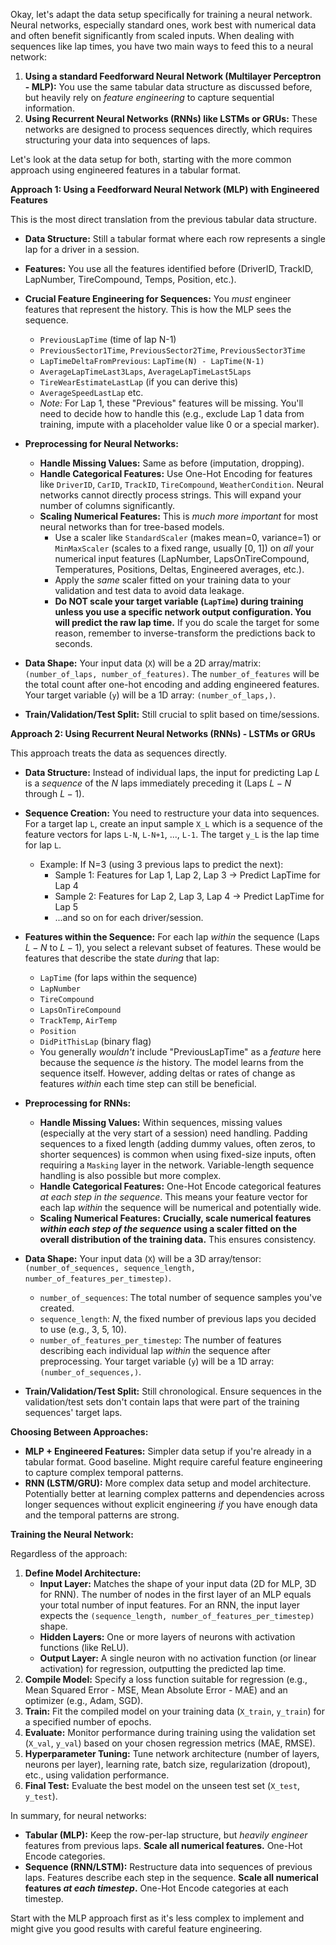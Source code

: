 Okay, let's adapt the data setup specifically for training a neural network. Neural networks, especially standard ones, work best with numerical data and often benefit significantly from scaled inputs. When dealing with sequences like lap times, you have two main ways to feed this to a neural network:

1.  **Using a standard Feedforward Neural Network (Multilayer Perceptron - MLP):** You use the same tabular data structure as discussed before, but heavily rely on *feature engineering* to capture sequential information.
2.  **Using Recurrent Neural Networks (RNNs) like LSTMs or GRUs:** These networks are designed to process sequences directly, which requires structuring your data into sequences of laps.

Let's look at the data setup for both, starting with the more common approach using engineered features in a tabular format.

**Approach 1: Using a Feedforward Neural Network (MLP) with Engineered Features**

This is the most direct translation from the previous tabular data structure.

* **Data Structure:** Still a tabular format where each row represents a single lap for a driver in a session.
* **Features:** You use all the features identified before (DriverID, TrackID, LapNumber, TireCompound, Temps, Position, etc.).
* **Crucial Feature Engineering for Sequences:** You *must* engineer features that represent the history. This is how the MLP sees the sequence.
    * `PreviousLapTime` (time of lap N-1)
    * `PreviousSector1Time`, `PreviousSector2Time`, `PreviousSector3Time`
    * `LapTimeDeltaFromPrevious`: `LapTime(N) - LapTime(N-1)`
    * `AverageLapTimeLast3Laps`, `AverageLapTimeLast5Laps`
    * `TireWearEstimateLastLap` (if you can derive this)
    * `AverageSpeedLastLap` etc.
    * *Note:* For Lap 1, these "Previous" features will be missing. You'll need to decide how to handle this (e.g., exclude Lap 1 data from training, impute with a placeholder value like 0 or a special marker).

* **Preprocessing for Neural Networks:**
    * **Handle Missing Values:** Same as before (imputation, dropping).
    * **Handle Categorical Features:** Use One-Hot Encoding for features like `DriverID`, `CarID`, `TrackID`, `TireCompound`, `WeatherCondition`. Neural networks cannot directly process strings. This will expand your number of columns significantly.
    * **Scaling Numerical Features:** This is *much more important* for most neural networks than for tree-based models.
        * Use a scaler like `StandardScaler` (makes mean=0, variance=1) or `MinMaxScaler` (scales to a fixed range, usually [0, 1]) on *all* your numerical input features (LapNumber, LapsOnTireCompound, Temperatures, Positions, Deltas, Engineered averages, etc.).
        * Apply the *same* scaler fitted on your training data to your validation and test data to avoid data leakage.
        * **Do NOT scale your target variable (`LapTime`) during training unless you use a specific network output configuration. You will predict the raw lap time.** If you do scale the target for some reason, remember to inverse-transform the predictions back to seconds.

* **Data Shape:** Your input data (`X`) will be a 2D array/matrix: `(number_of_laps, number_of_features)`. The `number_of_features` will be the total count after one-hot encoding and adding engineered features. Your target variable (`y`) will be a 1D array: `(number_of_laps,)`.

* **Train/Validation/Test Split:** Still crucial to split based on time/sessions.

**Approach 2: Using Recurrent Neural Networks (RNNs) - LSTMs or GRUs**

This approach treats the data as sequences directly.

* **Data Structure:** Instead of individual laps, the input for predicting Lap *L* is a *sequence* of the $N$ laps immediately preceding it (Laps $L-N$ through $L-1$).
* **Sequence Creation:** You need to restructure your data into sequences. For a target lap `L`, create an input sample `X_L` which is a sequence of the feature vectors for laps `L-N`, `L-N+1`, ..., `L-1`. The target `y_L` is the lap time for lap `L`.

    * Example: If N=3 (using 3 previous laps to predict the next):
        * Sample 1: Features for Lap 1, Lap 2, Lap 3 -> Predict LapTime for Lap 4
        * Sample 2: Features for Lap 2, Lap 3, Lap 4 -> Predict LapTime for Lap 5
        * ...and so on for each driver/session.

* **Features within the Sequence:** For each lap *within* the sequence (Laps $L-N$ to $L-1$), you select a relevant subset of features. These would be features that describe the state *during* that lap:
    * `LapTime` (for laps within the sequence)
    * `LapNumber`
    * `TireCompound`
    * `LapsOnTireCompound`
    * `TrackTemp`, `AirTemp`
    * `Position`
    * `DidPitThisLap` (binary flag)
    * You generally *wouldn't* include "PreviousLapTime" as a *feature* here because the sequence *is* the history. The model learns from the sequence itself. However, adding deltas or rates of change as features *within* each time step can still be beneficial.

* **Preprocessing for RNNs:**
    * **Handle Missing Values:** Within sequences, missing values (especially at the very start of a session) need handling. Padding sequences to a fixed length (adding dummy values, often zeros, to shorter sequences) is common when using fixed-size inputs, often requiring a `Masking` layer in the network. Variable-length sequence handling is also possible but more complex.
    * **Handle Categorical Features:** One-Hot Encode categorical features *at each step in the sequence*. This means your feature vector for each lap *within* the sequence will be numerical and potentially wide.
    * **Scaling Numerical Features:** **Crucially, scale numerical features *within each step of the sequence* using a scaler fitted on the overall distribution of the training data.** This ensures consistency.

* **Data Shape:** Your input data (`X`) will be a 3D array/tensor: `(number_of_sequences, sequence_length, number_of_features_per_timestep)`.
    * `number_of_sequences`: The total number of sequence samples you've created.
    * `sequence_length`: $N$, the fixed number of previous laps you decided to use (e.g., 3, 5, 10).
    * `number_of_features_per_timestep`: The number of features describing each individual lap *within* the sequence after preprocessing.
    Your target variable (`y`) will be a 1D array: `(number_of_sequences,)`.

* **Train/Validation/Test Split:** Still chronological. Ensure sequences in the validation/test sets don't contain laps that were part of the training sequences' target laps.

**Choosing Between Approaches:**

* **MLP + Engineered Features:** Simpler data setup if you're already in a tabular format. Good baseline. Might require careful feature engineering to capture complex temporal patterns.
* **RNN (LSTM/GRU):** More complex data setup and model architecture. Potentially better at learning complex patterns and dependencies across longer sequences without explicit engineering *if* you have enough data and the temporal patterns are strong.

**Training the Neural Network:**

Regardless of the approach:

1.  **Define Model Architecture:**
    * **Input Layer:** Matches the shape of your input data (2D for MLP, 3D for RNN). The number of nodes in the first layer of an MLP equals your total number of input features. For an RNN, the input layer expects the `(sequence_length, number_of_features_per_timestep)` shape.
    * **Hidden Layers:** One or more layers of neurons with activation functions (like ReLU).
    * **Output Layer:** A single neuron with no activation function (or linear activation) for regression, outputting the predicted lap time.
2.  **Compile Model:** Specify a loss function suitable for regression (e.g., Mean Squared Error - MSE, Mean Absolute Error - MAE) and an optimizer (e.g., Adam, SGD).
3.  **Train:** Fit the compiled model on your training data (`X_train`, `y_train`) for a specified number of epochs.
4.  **Evaluate:** Monitor performance during training using the validation set (`X_val`, `y_val`) based on your chosen regression metrics (MAE, RMSE).
5.  **Hyperparameter Tuning:** Tune network architecture (number of layers, neurons per layer), learning rate, batch size, regularization (dropout), etc., using validation performance.
6.  **Final Test:** Evaluate the best model on the unseen test set (`X_test`, `y_test`).

In summary, for neural networks:

* **Tabular (MLP):** Keep the row-per-lap structure, but *heavily engineer* features from previous laps. **Scale all numerical features.** One-Hot Encode categories.
* **Sequence (RNN/LSTM):** Restructure data into sequences of previous laps. Features describe each step in the sequence. **Scale all numerical features *at each timestep*.** One-Hot Encode categories at each timestep.

Start with the MLP approach first as it's less complex to implement and might give you good results with careful feature engineering.
